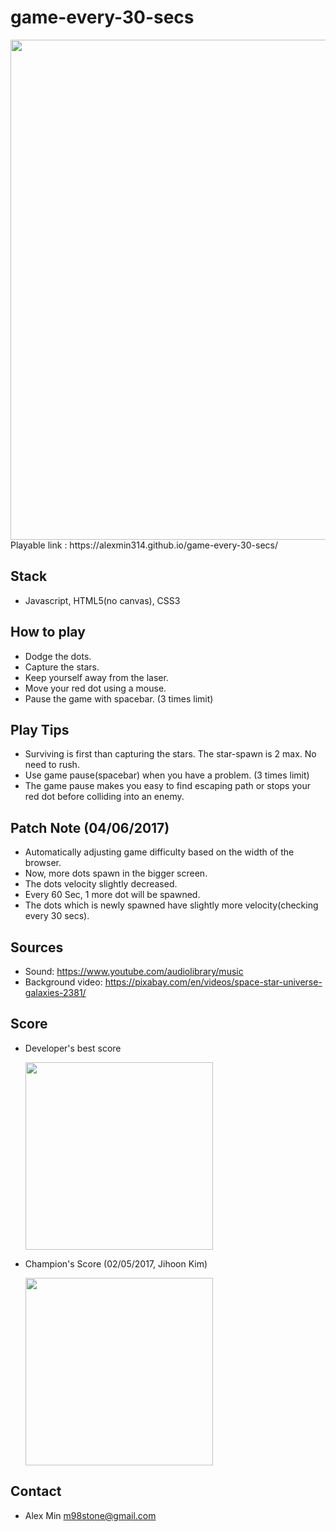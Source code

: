 # game-every-30-secs
<img src="http://i.imgur.com/8sGfNVK.png" width="800px" />
Playable link : https://alexmin314.github.io/game-every-30-secs/

## Stack
* Javascript, HTML5(no canvas), CSS3

## How to play
* Dodge the dots.
* Capture the stars.
* Keep yourself away from the laser.
* Move your red dot using a mouse.
* Pause the game with spacebar. (3 times limit)

## Play Tips
* Surviving is first than capturing the stars. The star-spawn is 2 max. No need to rush.
* Use game pause(spacebar) when you have a problem. (3 times limit)
* The game pause makes you easy to find escaping path or stops your red dot before colliding into an enemy.

## Patch Note (04/06/2017)
* Automatically adjusting game difficulty based on the width of the browser.
* Now, more dots spawn in the bigger screen.
* The dots velocity slightly decreased.
* Every 60 Sec, 1 more dot will be spawned.
* The dots which is newly spawned have slightly more velocity(checking every 30 secs).

## Sources
* Sound: https://www.youtube.com/audiolibrary/music
* Background video: https://pixabay.com/en/videos/space-star-universe-galaxies-2381/

## Score
* Developer's best score

  <img src="http://i.imgur.com/Lqk7B9h.png" width="300px" />

* Champion's Score (02/05/2017, Jihoon Kim)

  <img src="http://i.imgur.com/OwAqHcz.png" width="300px" />


## Contact
* Alex Min m98stone@gmail.com
